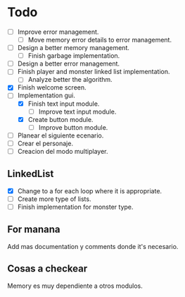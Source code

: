 # Todo

- [ ] Improve error management.
  - [ ] Move memory error details to error management.
- [ ] Design a better memory management.
  - [ ] Finish garbage implementation.
- [ ] Design a better error management.
- [ ] Finish player and monster linked list implementation.
  - [ ] Analyze better the algorithm.
- [x] Finish welcome screen.
- [ ] Implementation gui.
  - [x] Finish text input module.
    - [ ] Improve text input module.
  - [x] Create button module.
    - [ ] Improve button module.

- [ ] Planear el siguiente ecenario.
- [ ] Crear el personaje.
- [ ] Creacion del modo multiplayer.

## LinkedList

- [x] Change to a for each loop where it is appropriate.
- [ ] Create more type of lists.
- [ ] Finish implementation for monster type.

## For manana

Add mas documentation y comments donde it's necesario.

## Cosas a checkear

Memory es muy dependiente a otros modulos.
